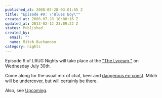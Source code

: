 ```yaml
--- 
published_at: 2008-07-28 03:01:55 Z
title: "Episode #9: \"Blues Boy\""
created_at: 2008-07-28 10:00:16 Z
updated_at: 2013-02-12 23:09:22 Z
status: Published
created_by: 
  email: ""
  name: Mitch Buchannon
category: nights
---
```


Episode 9 of LRUG Nights will take place at the ["The Lyceum "](http://www.beerintheevening.com/pubs/s/69/694/Lyceum/Strand) on Wednesday July 30th.

Come along for the usual mix of chat, beer and [dangerous ex-cons](http://url.ie/ii3)). Mitch will be undercover, but will certainly be there.

Also, see [Upcoming](http://upcoming.yahoo.com/event/911632/).

